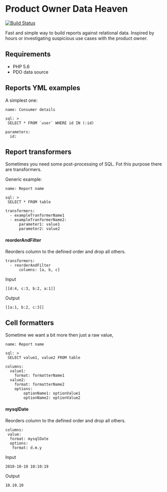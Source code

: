# Product Owner Data Heaven

[![Build Status](https://travis-ci.org/caseycs/po-data-heaven.svg?branch=master)](https://travis-ci.org/caseycs/po-data-heaven)

Fast and simple way to build reports against relational data. Inspired by hours or investigating
suspicious use cases with the product owner.

## Requirements

* PHP 5.6
* PDO data source

## Reports YML examples

A simplest one:

```
name: Consumer details

sql: >
 SELECT * FROM `user` WHERE id IN (:id)

parameters:
  id:
```

## Report transformers

Sometimes you need some post-processing of SQL. Fot this purpose there are transformers.

Generic example:

```
name: Report name

sql: >
 SELECT * FROM table

transformers:
  - exampleTranformerName1
  - exampleTranformerName2:
      parameter1: value1
      parameter2: value2
```

#### reorderAndFilter

Reorders column to the defined order and drop all others.

```
transformers:
  - reorderAndFilter
      columns: [a, b, c]
```

Input

```
[[d:4, c:3, b:2, a:1]]
```

Output

```
[[a:1, b:2, c:3]]
```

## Cell formatters

Sometime we want a bit more then just a raw value, 

```
name: Report name

sql: >
 SELECT value1, value2 FROM table

columns:
  value1:
    format: formatterName1
  value2:
    format: formatterName2
    options:
        optionName1: optionValue1
        optionName2: optionValue2
```

#### mysqlDate

Reorders column to the defined order and drop all others.

```
columns:
 value:
  format: mysqlDate
  options:
   format: d.m.y
```

Input

```
2010-10-10 10:10:19
```

Output

```
10.10.10
```
